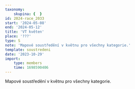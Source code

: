 ```yaml
---
taxonomy:
    skupina: {  }
id: 2024-race_2033
start: '2024-05-08'
end: '2024-05-12'
title: 'VT květen'
place: '???'
type: S
note: 'Mapové soustředění v květnu pro všechny kategorie.'
template: soustredeni
date: '2023-10-29'
import:
    type: members
    time: 1698590406
---
```


Mapové soustředění v květnu pro všechny kategorie.
